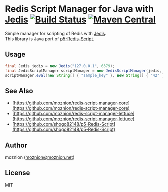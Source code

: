 Redis Script Manager for Java with [Jedis](https://github.com/xetorthio/jedis) [![Build Status](https://travis-ci.org/moznion/redis-script-manager-jedis.svg?branch=master)](https://travis-ci.org/moznion/redis-script-manager-jedis) [![Maven Central](https://maven-badges.herokuapp.com/maven-central/net.moznion/redis-script-manager-jedis/badge.svg)](https://maven-badges.herokuapp.com/maven-central/net.moznion/redis-script-manager-jedis)
==

Simple manager for scripting of Redis with [Jedis](https://github.com/xetorthio/jedis).  
This library is Java port of [p5-Redis-Script](https://github.com/shogo82148/p5-Redis-Script).

Usage
--

```java
final Jedis jedis = new Jedis("127.0.0.1", 6379);
final JedisScriptManager scriptManager = new JedisScriptManager(jedis, "redis.call('SET', KEYS[1], ARGV[1])");
scriptManager.eval(new String[] { "sample_key" }, new String[] { "42" });
```

See Also
--

- [https://github.com/moznion/redis-script-manager-core](https://github.com/moznion/redis-script-manager-core)
- [https://github.com/moznion/redis-script-manager-lettuce](https://github.com/moznion/redis-script-manager-lettuce)
- [https://github.com/shogo82148/p5-Redis-Script](https://github.com/shogo82148/p5-Redis-Script)

Author
--

moznion (<moznion@moznion.net>)

License
--

MIT

